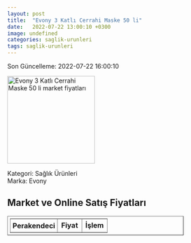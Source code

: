```yaml
---
layout: post
title:  "Evony 3 Katlı Cerrahi Maske 50 li"
date:   2022-07-22 13:00:10 +0300
image: undefined
categories: saglik-urunleri
tags: saglik-urunleri
---
```


Son Güncelleme: 2022-07-22 16:00:10

<img src="undefined" width="200" alt="Evony 3 Katlı Cerrahi Maske 50 li market fiyatları" />

Kategori: Sağlık Ürünleri
<br />
Marka: Evony

<h2>Market ve Online Satış Fiyatları</h2>

<table border="1" style="padding: 5px;width:80%;">
  <tr>
    <td style="padding: 5px;"><strong>Perakendeci</strong></td>
    <td><strong>Fiyat</strong></td>
    <td><strong>İşlem</strong></td>
  </tr>
  
</table>
